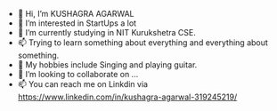 - 👋 Hi, I’m KUSHAGRA AGARWAL 
- 👀 I’m interested in StartUps a lot
- 🌱 I’m currently studying in NIT Kurukshetra CSE.
- 📫 Trying to learn something about everything and everything about something.
- 👀 My hobbies include Singing and playing guitar.
- 💞️ I’m looking to collaborate on ...
- 📫 You can reach me on Linkdin via https://www.linkedin.com/in/kushagra-agarwal-319245219/

<!---
agkush/agkush is a ✨ special ✨ repository because its `README.md` (this file) appears on your GitHub profile.
You can click the Preview link to take a look at your changes.
--->

